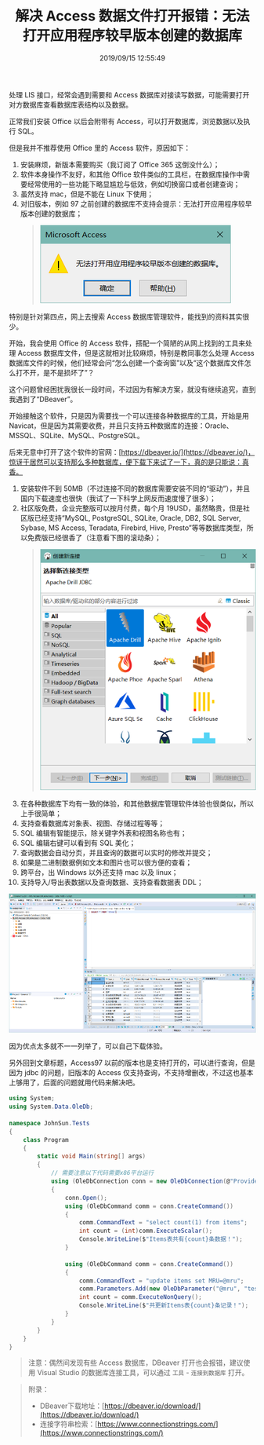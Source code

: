 ﻿---
title: "解决 Access 数据文件打开报错：无法打开应用程序较早版本创建的数据库"
date: "2019/09/15 12:55:49"
updated: "2020/02/11 13:26:38"
permalink: "resolve-access-data-file-opening-error-unable-to-open-database-created-by-earlier-version-of-the-application/"
tags:
 - DBeaver
categories:
 - [开发, 数据库]
---

处理 LIS 接口，经常会遇到需要和 Access 数据库对接读写数据，可能需要打开对方数据库查看数据库表结构以及数据。

正常我们安装 Office 以后会附带有 Access，可以打开数据库，浏览数据以及执行 SQL。

但是我并不推荐使用 Office 里的 Access 软件，原因如下：

1. 安装麻烦，新版本需要购买（我订阅了 Office 365 这倒没什么）；
2. 软件本身操作不友好，和其他 Office 软件类似的工具栏，在数据库操作中需要经常使用的一些功能下略显尴尬与低效，例如切换窗口或者创建查询；
3. 虽然支持 mac，但是不能在 Linux 下使用；
4. 对旧版本，例如 97 之前创建的数据库不支持会提示：无法打开应用程序较早版本创建的数据库；
   > ![20190915111827.png](./190915-resolve-access-data-file-opening-error-unable-to-open-database-created-by-earlier-version-of-the-application-01.png)

特别是针对第四点，网上去搜索 Access 数据库管理软件，能找到的资料其实很少。

开始，我会使用 Office 的 Access 软件，搭配一个简陋的从网上找到的工具来处理 Access 数据库文件，但是这就相对比较麻烦，特别是教同事怎么处理 Access 数据库文件的时候，他们经常会问“怎么创建一个查询窗”以及“这个数据库文件怎么打不开，是不是损坏了”？

这个问题曾经困扰我很长一段时间，不过因为有解决方案，就没有继续追究，直到我遇到了“DBeaver”。

开始接触这个软件，只是因为需要找一个可以连接各种数据库的工具，开始是用 Navicat，但是因为其需要收费，并且只支持五种数据库的连接：Oracle、MSSQL、SQLite、MySQL、PostgreSQL。

后来无意中打开了这个软件的官网：[https://dbeaver.io/](https://dbeaver.io/)，惊讶于居然可以支持那么多种数据库，便下载下来试了一下，真的是只能说：真香。

1. 安装软件不到 50MB（不过连接不同的数据库需要安装不同的“驱动”），并且国内下载速度也很快（我试了一下科学上网反而速度慢了很多）；
2. 社区版免费，企业完整版可以按月付费，每个月 19USD，虽然略贵，但是社区版已经支持“MySQL, PostgreSQL, SQLite, Oracle, DB2, SQL Server, Sybase, MS Access, Teradata, Firebird, Hive, Presto”等等数据库类型，所以免费版已经很香了（注意看下图的滚动条）；
   > ![20190915121837.png](./190915-resolve-access-data-file-opening-error-unable-to-open-database-created-by-earlier-version-of-the-application-02.png)
3. 在各种数据库下均有一致的体验，和其他数据库管理软件体验也很类似，所以上手很简单；
4. 支持查看数据库对象表、视图、存储过程等等；
5. SQL 编辑有智能提示，除关键字外表和视图名称也有；
6. SQL 编辑右键可以看到有 SQL 美化；
7. 查询数据会自动分页，并且查询的数据可以实时的修改并提交；
8. 如果是二进制数据例如文本和图片也可以很方便的查看；
9. 跨平台，出 Windows 以外还支持 mac 以及 linux；
10. 支持导入/导出表数据以及查询数据、支持查看数据表 DDL；

![20190915121018.png](./190915-resolve-access-data-file-opening-error-unable-to-open-database-created-by-earlier-version-of-the-application-03.png)

因为优点太多就不一一列举了，可以自己下载体验。

另外回到文章标题，Access97 以前的版本也是支持打开的，可以进行查询，但是因为 jdbc 的问题，旧版本的 Access 仅支持查询，不支持增删改，不过这也基本上够用了，后面的问题就用代码来解决吧。

```csharp
using System;
using System.Data.OleDb;

namespace JohnSun.Tests
{
    class Program
    {
        static void Main(string[] args)
        {
            // 需要注意以下代码需要x86平台运行
            using (OleDbConnection conn = new OleDbConnection(@"Provider=Microsoft.Jet.OLEDB.4.0;Data Source=C:\Users\hd2y\Downloads\Data .mdb;"))
            {
                conn.Open();
                using (OleDbCommand comm = conn.CreateCommand())
                {
                    comm.CommandText = "select count(1) from items";
                    int count = (int)comm.ExecuteScalar();
                    Console.WriteLine($"Items表共有{count}条数据！");
                }

                using (OleDbCommand comm = conn.CreateCommand())
                {
                    comm.CommandText = "update items set MRU=@mru";
                    comm.Parameters.Add(new OleDbParameter("@mru", "test"));
                    int count = comm.ExecuteNonQuery();
                    Console.WriteLine($"共更新Items表{count}条记录！");
                }
            }
        }
    }
}
```

> 注意：偶然间发现有些 Access 数据库，DBeaver 打开也会报错，建议使用 Visual Studio 的数据库连接工具，可以通过 `工具` - `连接到数据库` 打开。

> 附录：
> + DBeaver下载地址：[https://dbeaver.io/download/](https://dbeaver.io/download/)
> + 连接字符串检索：[https://www.connectionstrings.com/](https://www.connectionstrings.com/)
